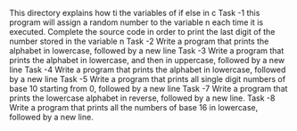 This directory explains how ti the variables of if else in c
Task -1 this program will assign a random number to the variable n each time it is executed. Complete the source code in order to print the last digit of the number stored in the variable n
Task -2 Write a program that prints the alphabet in lowercase, followed by a new line
Task -3 Write a program that prints the alphabet in lowercase, and then in uppercase, followed by a new line
Task -4 Write a program that prints the alphabet in lowercase, followed by a new line
Task -5 Write a program that prints all single digit numbers of base 10 starting from 0, followed by a new line
Task -7 Write a program that prints the lowercase alphabet in reverse, followed by a new line.
Task -8 Write a program that prints all the numbers of base 16 in lowercase, followed by a new line.

